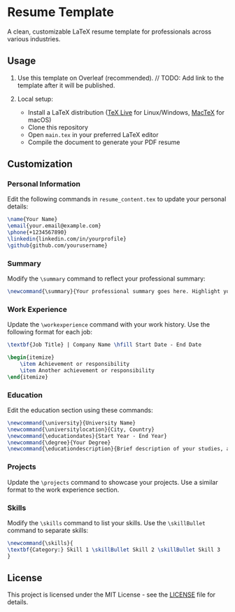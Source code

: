 # Resume Template

A clean, customizable LaTeX resume template for professionals across various industries.

## Usage

1. Use this template on Overleaf (recommended). // TODO: Add link to the template after it will be published.

2. Local setup:
   - Install a LaTeX distribution ([TeX Live](https://www.tug.org/texlive/) for Linux/Windows, [MacTeX](https://www.tug.org/mactex/) for macOS)
   - Clone this repository
   - Open `main.tex` in your preferred LaTeX editor
   - Compile the document to generate your PDF resume

## Customization

### Personal Information

Edit the following commands in `resume_content.tex` to update your personal details:

```latex
\name{Your Name}
\email{your.email@example.com}
\phone{+1234567890}
\linkedin{linkedin.com/in/yourprofile}
\github{github.com/yourusername}
```

### Summary

Modify the `\summary` command to reflect your professional summary:

```latex
\newcommand{\summary}{Your professional summary goes here. Highlight your key skills and career objectives.}
```

### Work Experience

Update the `\workexperience` command with your work history. Use the following format for each job:

```latex
\textbf{Job Title} | Company Name \hfill Start Date - End Date

\begin{itemize}
    \item Achievement or responsibility
    \item Another achievement or responsibility
\end{itemize}
```

### Education

Edit the education section using these commands:

```latex
\newcommand{\university}{University Name}
\newcommand{\universitylocation}{City, Country}
\newcommand{\educationdates}{Start Year - End Year}
\newcommand{\degree}{Your Degree}
\newcommand{\educationdescription}{Brief description of your studies, achievements, or relevant coursework.}
```

### Projects

Update the `\projects` command to showcase your projects. Use a similar format to the work experience section.

### Skills

Modify the `\skills` command to list your skills. Use the `\skillBullet` command to separate skills:

```latex
\newcommand{\skills}{
\textbf{Category:} Skill 1 \skillBullet Skill 2 \skillBullet Skill 3
}
```

## License

This project is licensed under the MIT License - see the [LICENSE](LICENSE) file for details.
